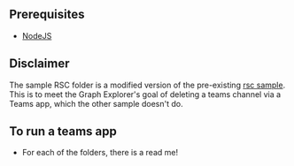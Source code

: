 
## Prerequisites

- [NodeJS](https://nodejs.org/en/)

## Disclaimer

The sample RSC folder is a modified version of the pre-existing [rsc sample](https://github.com/OfficeDev/Microsoft-Teams-Samples/tree/main/samples/graph-rsc/nodeJs). This is to meet the Graph Explorer's goal of deleting a teams channel via a Teams app, which the other sample doesn't do. 

## To run a teams app

* For each of the folders, there is a read me! 
